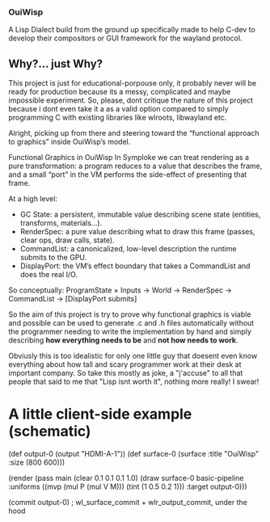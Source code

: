 ### OuiWisp

A Lisp Dialect build from the ground up specifically made to help C-dev to develop their 
compositors or GUI framework for the wayland protocol.

## Why?... just Why?

This project is just for educational-porpouse only, it probably never will be ready for 
production because its a messy, complicated and maybe impossible experiment.
So, please, dont critique the nature of this project because i dont even take it a as a valid 
option compared to simply programming C with existing libraries like wlroots, libwayland etc.

Alright, picking up from there and steering toward the “functional approach to graphics” inside OuiWisp’s model.

Functional Graphics in OuiWisp
In Symploke we can treat rendering as a pure transformation: a program reduces to a value 
that describes the frame, and a small “port” in the VM performs the side-effect of presenting that frame.

At a high level:
- GC State: a persistent, immutable value describing scene state (entities, transforms, materials…).
- RenderSpec: a pure value describing what to draw this frame (passes, clear ops, draw calls, state).
- CommandList: a canonicalized, low-level description the runtime submits to the GPU.
- DisplayPort: the VM’s effect boundary that takes a CommandList and does the real I/O.

So conceptually: ProgramState × Inputs → World → RenderSpec → CommandList → [DisplayPort submits]


So the aim of this project is try to prove why functional graphics is viable and possible can be used to 
generate .c and .h files automatically without the programmer needing to write the implementation by hand 
and simply describing **how everything needs to be** and **not how needs to work**.

Obviusly this is too idealistic for only one little guy that doesent even know everything about how tall and 
scary programmer work at their desk at important company. So take this mostly as joke, a "j'accuse" to all that 
people that said to me that "Lisp isnt worth it", nothing more really! I swear!

# A little client-side example (schematic)
(def output-0 (output "HDMI-A-1"))
(def surface-0 (surface :title "OuiWisp" :size (800 600)))

(render
(pass main
(clear 0.1 0.1 0.1 1.0)
(draw surface-0 basic-pipeline
:uniforms ((mvp (mul P (mul V M)))
(tint (1 0.5 0.2 1)))
:target output-0)))

(commit output-0) ; wl_surface_commit + wlr_output_commit, under the hood

